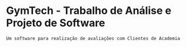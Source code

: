 # GymTech - Trabalho de Análise e Projeto de Software
    Um software para realização de avaliações com Clientes de Academia